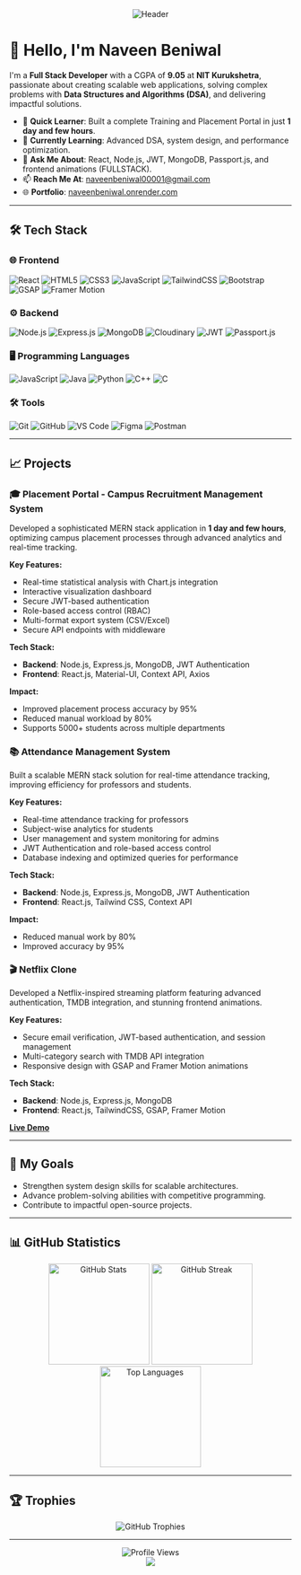 <!-- Header Section -->
<div align="center">
  <img src="https://capsule-render.vercel.app/api?type=waving&color=gradient&height=200&text=Naveen%20Beniwal&fontAlign=50&fontAlignY=40&fontSize=45&desc=Full%20Stack%20Developer&descAlign=50&descAlignY=60" alt="Header" />
</div>

# 👋 Hello, I'm Naveen Beniwal

I'm a **Full Stack Developer** with a CGPA of **9.05** at **NIT Kurukshetra**, passionate about creating scalable web applications, solving complex problems with **Data Structures and Algorithms (DSA)**, and delivering impactful solutions.

- 🌟 **Quick Learner**: Built a complete Training and Placement Portal in just **1 day and few hours**.
- 🌱 **Currently Learning**: Advanced DSA, system design, and performance optimization.
- 💬 **Ask Me About**: React, Node.js, JWT, MongoDB, Passport.js, and frontend animations (FULLSTACK).
- 📫 **Reach Me At**: [naveenbeniwal00001@gmail.com](mailto:naveenbeniwal00001@gmail.com)
- 🌐 **Portfolio**: [naveenbeniwal.onrender.com](https://naveenbeniwal.onrender.com)

---

## 🛠️ Tech Stack

### 🌐 Frontend
![React](https://img.shields.io/badge/-React-61DAFB?style=flat&logo=react&logoColor=white)
![HTML5](https://img.shields.io/badge/-HTML5-E34F26?style=flat&logo=html5&logoColor=white)
![CSS3](https://img.shields.io/badge/-CSS3-1572B6?style=flat&logo=css3&logoColor=white)
![JavaScript](https://img.shields.io/badge/-JavaScript-F7DF1E?style=flat&logo=javascript&logoColor=white)
![TailwindCSS](https://img.shields.io/badge/-TailwindCSS-38B2AC?style=flat&logo=tailwind-css&logoColor=white)
![Bootstrap](https://img.shields.io/badge/-Bootstrap-7952B3?style=flat&logo=bootstrap&logoColor=white)
![GSAP](https://img.shields.io/badge/-GSAP-88CE02?style=flat&logo=greensock&logoColor=white)
![Framer Motion](https://img.shields.io/badge/-Framer%20Motion-0055FF?style=flat&logo=framer&logoColor=white)

### ⚙️ Backend
![Node.js](https://img.shields.io/badge/-Node.js-339933?style=flat&logo=node.js&logoColor=white)
![Express.js](https://img.shields.io/badge/-Express.js-000000?style=flat&logo=express&logoColor=white)
![MongoDB](https://img.shields.io/badge/-MongoDB-47A248?style=flat&logo=mongodb&logoColor=white)
![Cloudinary](https://img.shields.io/badge/-Cloudinary-3448C5?style=flat&logo=cloudinary&logoColor=white)
![JWT](https://img.shields.io/badge/-JWT-black?style=flat&logo=json-web-tokens&logoColor=white)
![Passport.js](https://img.shields.io/badge/-Passport.js-34E27A?style=flat&logo=passport&logoColor=white)

### 🖥️ Programming Languages
![JavaScript](https://img.shields.io/badge/-JavaScript-F7DF1E?style=flat&logo=javascript&logoColor=white)
![Java](https://img.shields.io/badge/-Java-007396?style=flat&logo=java&logoColor=white)
![Python](https://img.shields.io/badge/-Python-3776AB?style=flat&logo=python&logoColor=white)
![C++](https://img.shields.io/badge/-C++-00599C?style=flat&logo=c%2B%2B&logoColor=white)
![C](https://img.shields.io/badge/-C-A8B9CC?style=flat&logo=c&logoColor=white)

### 🛠️ Tools
![Git](https://img.shields.io/badge/-Git-F05032?style=flat&logo=git&logoColor=white)
![GitHub](https://img.shields.io/badge/-GitHub-181717?style=flat&logo=github&logoColor=white)
![VS Code](https://img.shields.io/badge/-VS%20Code-007ACC?style=flat&logo=visual-studio-code&logoColor=white)
![Figma](https://img.shields.io/badge/-Figma-F24E1E?style=flat&logo=figma&logoColor=white)
![Postman](https://img.shields.io/badge/-Postman-FF6C37?style=flat&logo=postman&logoColor=white)

---

## 📈 Projects

### 🎓 Placement Portal - Campus Recruitment Management System
Developed a sophisticated MERN stack application in **1 day and few hours**, optimizing campus placement processes through advanced analytics and real-time tracking.

**Key Features:**
- Real-time statistical analysis with Chart.js integration
- Interactive visualization dashboard
- Secure JWT-based authentication
- Role-based access control (RBAC)
- Multi-format export system (CSV/Excel)
- Secure API endpoints with middleware

**Tech Stack:**
- **Backend**: Node.js, Express.js, MongoDB, JWT Authentication
- **Frontend**: React.js, Material-UI, Context API, Axios

**Impact:**
- Improved placement process accuracy by 95%
- Reduced manual workload by 80%
- Supports 5000+ students across multiple departments

### 📚 Attendance Management System
Built a scalable MERN stack solution for real-time attendance tracking, improving efficiency for professors and students.

**Key Features:**
- Real-time attendance tracking for professors
- Subject-wise analytics for students
- User management and system monitoring for admins
- JWT Authentication and role-based access control
- Database indexing and optimized queries for performance

**Tech Stack:**
- **Backend**: Node.js, Express.js, MongoDB, JWT Authentication
- **Frontend**: React.js, Tailwind CSS, Context API

**Impact:**
- Reduced manual work by 80%
- Improved accuracy by 95%

### 🎬 Netflix Clone
Developed a Netflix-inspired streaming platform featuring advanced authentication, TMDB integration, and stunning frontend animations.

**Key Features:**
- Secure email verification, JWT-based authentication, and session management
- Multi-category search with TMDB API integration
- Responsive design with GSAP and Framer Motion animations

**Tech Stack:**
- **Backend**: Node.js, Express.js, MongoDB
- **Frontend**: React.js, TailwindCSS, GSAP, Framer Motion

**[Live Demo](https://upgraded-mern-stack-video-platform.onrender.com)**

---

## 🚀 My Goals

- Strengthen system design skills for scalable architectures.
- Advance problem-solving abilities with competitive programming.
- Contribute to impactful open-source projects.

---

## 📊 GitHub Statistics

<div align="center">
  <img src="https://github-readme-stats.vercel.app/api?username=Naveen-Beniwal&show_icons=true&theme=radical&border_radius=15&hide_border=true&bg_color=0D1117&title_color=F75C7E&icon_color=F8D866" height="180" alt="GitHub Stats" />
  <img src="https://github-readme-streak-stats.herokuapp.com/?user=Naveen-Beniwal&theme=radical&border_radius=15&hide_border=true&background=0D1117&fire=F75C7E&ring=F75C7E&currStreakLabel=F75C7E" height="180" alt="GitHub Streak" />
  <img src="https://github-readme-stats.vercel.app/api/top-langs/?username=Naveen-Beniwal&theme=radical&border_radius=15&hide_border=true&bg_color=0D1117&title_color=F75C7E&layout=compact&langs_count=8" height="180" alt="Top Languages" />
</div>

---

## 🏆 Trophies

<div align="center">
  <img src="https://github-profile-trophy.vercel.app/?username=Naveen-Beniwal&theme=juicyfresh&no-frame=true&no-bg=true&column=7&margin-w=15&margin-h=15" alt="GitHub Trophies" />
</div>

---

<div align="center">
  <img src="https://komarev.com/ghpvc/?username=Naveen-Beniwal&label=Profile%20Views&color=brightgreen&style=flat-square" alt="Profile Views" />
</div>

<div align="center">
  <img src="https://capsule-render.vercel.app/api?type=waving&color=gradient&height=150&section=footer" />
</div>
